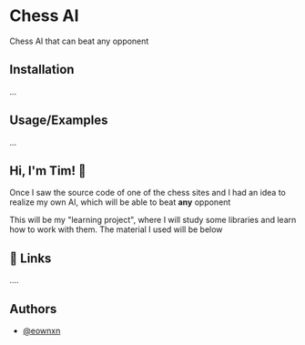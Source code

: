 # Chess AI

Chess AI that can beat any opponent

## Installation

...

## Usage/Examples

...

## Hi, I'm Tim! 👋

Once I saw the source code of one of the chess sites and I had an idea to realize my own AI, which will be able to beat **any** opponent

This will be my "learning project", where I will study some libraries and learn how to work with them. The material I used will be below

## 🔗 Links

....

## Authors

- [@eownxn](https://www.github.com/eownxn)
